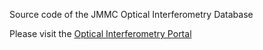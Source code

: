 Source code of the JMMC Optical Interferometry Database

Please visit the [Optical Interferometry Portal](//oidb.jmmc.fr)
